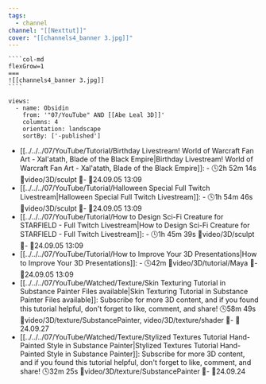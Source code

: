 ```yaml
---
tags:
  - channel
channel: "[[Nexttut]]"
cover: "[[channels4_banner 3.jpg]]"
---
```

`````col
````col-md
flexGrow=1
===
![[channels4_banner 3.jpg]]
````
`````

```page-gallery
views:
  - name: Obsidin
    from: '"07/YouTube" AND [[Abe Leal 3D]]'
    columns: 4
    orientation: landscape
    sortBy: ['-published']
```
- [[../../../07/YouTube/Tutorial/Birthday Livestream! World of Warcraft Fan Art - Xal'atath, Blade of the Black Empire|Birthday Livestream! World of Warcraft Fan Art - Xal'atath, Blade of the Black Empire]]:  \- 🕓2h 52m 14s 📍video/3D/sculpt 📝\- 📌24.09.05 13:09
- [[../../../07/YouTube/Tutorial/Halloween Special  Full Twitch Livestream|Halloween Special  Full Twitch Livestream]]:  \- 🕓1h 54m 46s 📍video/3D/sculpt 📝\- 📌24.09.05 13:09
- [[../../../07/YouTube/Tutorial/How to Design Sci-Fi Creature for STARFIELD - Full Twitch Livestream|How to Design Sci-Fi Creature for STARFIELD - Full Twitch Livestream]]:  \- 🕓1h 45m 39s 📍video/3D/sculpt 📝\- 📌24.09.05 13:09
- [[../../../07/YouTube/Tutorial/How to Improve Your 3D Presentations|How to Improve Your 3D Presentations]]:  \- 🕓42m 📍video/3D/tutorial/Maya 📝\- 📌24.09.05 13:09
- [[../../../07/YouTube/Watched/Texture/Skin Texturing Tutorial in Substance Painter  Files available|Skin Texturing Tutorial in Substance Painter  Files available]]:  Subscribe for more 3D content, and if you found this tutorial helpful, don't forget to like, comment, and share! 🕓58m 49s 📍video/3D/texture/SubstancePainter, video/3D/texture/shader 📝\- 📌24.09.27
- [[../../../07/YouTube/Watched/Texture/Stylized Textures Tutorial  Hand-Painted Style in Substance Painter|Stylized Textures Tutorial  Hand-Painted Style in Substance Painter]]:  Subscribe for more 3D content, and if you found this tutorial helpful, don't forget to like, comment, and share! 🕓32m 25s 📍video/3D/texture/SubstancePainter 📝\- 📌24.09.24


